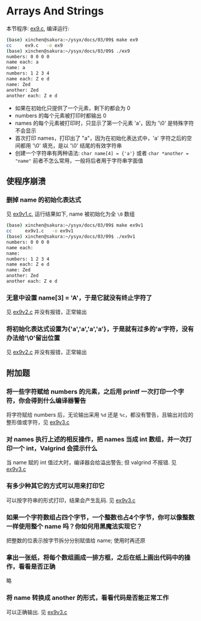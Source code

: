 # Arrays And Strings
本节程序: [ex9.c](./ex9.c), 编译运行:

```sh
(base) xinchen@sakura:~/ysyx/docs/03/09$ make ex9
cc     ex9.c   -o ex9
(base) xinchen@sakura:~/ysyx/docs/03/09$ ./ex9 
numbers: 0 0 0 0
name each: a   
name: a
numbers: 1 2 3 4
name each: Z e d 
name: Zed
another: Zed
another each: Z e d 
```

- 如果在初始化只提供了一个元素，剩下的都会为 0
- numbers 的每个元素被打印时都输出 0
- names 的每个元素被打印时，只显示了第一个元素 'a'，因为 '\0' 是特殊字符不会显示
- 首次打印 names，打印出了 "a"，因为在初始化表达式中，'a' 字符之后的空间都用 '\0' 填充，是以 '\0' 结尾的有效字符串
- 创建一个字符串有两种语法: `char name[4] = {'a'}` 或者 `char *another = "name"` 前者不怎么常用，一般将后者用于字符串字面值

## 使程序崩溃
### 删掉 name 的初始化表达式
见 [ex9v1.c](./ex9v1.c), 运行结果如下, name 被初始化为全 `\0` 数组

```sh
(base) xinchen@sakura:~/ysyx/docs/03/09$ make ex9v1
cc     ex9v1.c   -o ex9v1
(base) xinchen@sakura:~/ysyx/docs/03/09$ ./ex9v1 
numbers: 0 0 0 0
name each:    
name: 
numbers: 1 2 3 4
name each: Z e d 
name: Zed
another: Zed
another each: Z e d 
```

### 无意中设置 name[3] = 'A'，于是它就没有终止字符了
见 [ex9v2.c](./ex9v2.c) 并没有报错，正常输出

### 将初始化表达式设置为{'a','a','a','a'}，于是就有过多的'a'字符，没有办法给'\0'留出位置
见 [ex9v2.c](./ex9v2.c) 并没有报错，正常输出

## 附加题
### 将一些字符赋给 numbers 的元素，之后用 printf 一次打印一个字符，你会得到什么编译器警告
将字符赋给 numbers 后，无论输出采用 `%d` 还是 `%c`，都没有警告，且输出对应的整形值或字符，见 [ex9v3.c](./ex9v3.c)

### 对 names 执行上述的相反操作，把 names 当成 int 数组，并一次打印一个 int，Valgrind 会提示什么
当 name 赋的 int 值过大时，编译器会给溢出警告; 但 valgrind 不报错. 见 [ex9v3.c](./ex9v3.c) 

### 有多少种其它的方式可以用来打印它
可以按字符串的形式打印，结果会产生乱码. 见 [ex9v3.c](./ex9v3.c) 

### 如果一个字符数组占四个字节，一个整数也占4个字节，你可以像整数一样使用整个 name 吗？你如何用黑魔法实现它？
把整数的位表示按字节拆分分别赋值给 name; 使用时再还原

### 拿出一张纸，将每个数组画成一排方框，之后在纸上画出代码中的操作，看看是否正确
略

### 将 name 转换成 another 的形式，看看代码是否能正常工作
可以正确输出. 见 [ex9v3.c](./ex9v3.c) 
